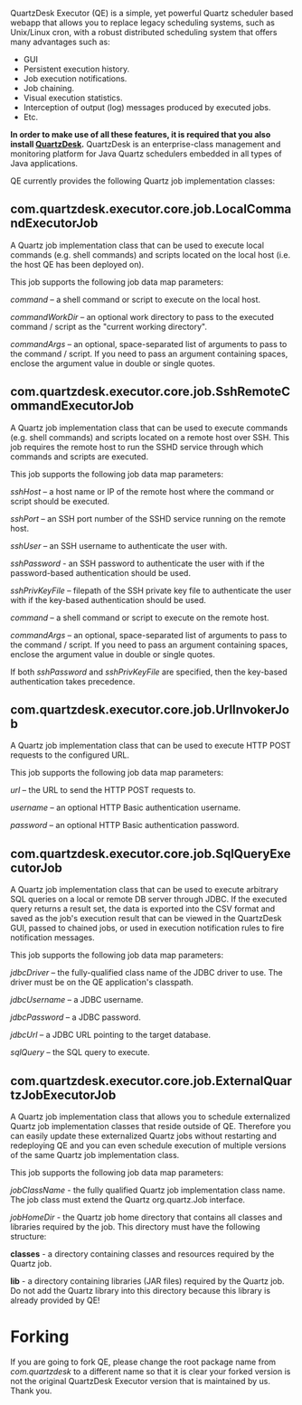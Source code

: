 QuartzDesk Executor (QE) is a simple, yet powerful Quartz scheduler based webapp that allows you to replace legacy scheduling systems, such as Unix/Linux cron, with a robust distributed scheduling system that offers many advantages such as:

* GUI
* Persistent execution history.
* Job execution notifications.
* Job chaining.
* Visual execution statistics.
* Interception of output (log) messages produced by executed jobs.
* Etc. 

**In order to make use of all these features, it is required that you also install [QuartzDesk](https://www.quartzdesk.com).** QuartzDesk is an enterprise-class management and monitoring platform for Java Quartz schedulers embedded in all types of Java applications. 

QE currently provides the following Quartz job implementation classes:

## com.quartzdesk.executor.core.job.LocalCommandExecutorJob
A Quartz job implementation class that can be used to execute local commands (e.g. shell commands) and scripts located on the local host (i.e. the host QE has been deployed on).

This job supports the following job data map parameters:

*command* – a shell command or script to execute on the local host.

*commandWorkDir* – an optional work directory to pass to the executed command / script as the "current working directory".

*commandArgs* – an optional, space-separated list of arguments to pass to the command / script. If you need to pass an argument containing spaces, enclose the argument value in double or single quotes.

## com.quartzdesk.executor.core.job.SshRemoteCommandExecutorJob
A Quartz job implementation class that can be used to execute commands (e.g. shell commands) and scripts located on a remote host over SSH. This job requires the remote host to run the SSHD service through which commands and scripts are executed.

This job supports the following job data map parameters:

*sshHost* – a host name or IP of the remote host where the command or script should be executed.

*sshPort* – an SSH port number of the SSHD service running on the remote host.

*sshUser* – an SSH username to authenticate the user with.

*sshPassword* - an SSH password to authenticate the user with if the password-based authentication should be used.

*sshPrivKeyFile* – filepath of the SSH private key file to authenticate the user with if the key-based authentication should be used.

*command* – a shell command or script to execute on the remote host.

*commandArgs* – an optional, space-separated list of arguments to pass to the command / script. If you need to pass an argument containing spaces, enclose the argument value in double or single quotes.

If both *sshPassword* and *sshPrivKeyFile* are specified, then the key-based authentication takes precedence.


## com.quartzdesk.executor.core.job.UrlInvokerJob
A Quartz job implementation class that can be used to execute HTTP POST requests to the configured URL.

This job supports the following job data map parameters:

*url* – the URL to send the HTTP POST requests to.

*username* – an optional HTTP Basic authentication username.

*password* – an optional HTTP Basic authentication password.


## com.quartzdesk.executor.core.job.SqlQueryExecutorJob
A Quartz job implementation class that can be used to execute arbitrary SQL queries on a local or remote DB server through JDBC. If the executed query returns a result set, the data is exported into the CSV format and saved as the job's execution result that can be viewed in the QuartzDesk GUI, passed to chained jobs, or used in execution notification rules to fire notification messages.

This job supports the following job data map parameters:

*jdbcDriver* – the fully-qualified class name of the JDBC driver to use. The driver must be on the QE application's classpath.

*jdbcUsername* – a JDBC username.

*jdbcPassword* – a JDBC password.

*jdbcUrl* – a JDBC URL pointing to the target database.

*sqlQuery* – the SQL query to execute.


## com.quartzdesk.executor.core.job.ExternalQuartzJobExecutorJob
A Quartz job implementation class that allows you to schedule externalized Quartz job implementation classes that reside outside of QE. Therefore you can easily update these externalized Quartz jobs without restarting and redeploying QE and you can even schedule execution of multiple versions of the same Quartz job implementation class.

This job supports the following job data map parameters:

*jobClassName* - the fully qualified Quartz job implementation class name. The job class must extend the Quartz org.quartz.Job interface.

*jobHomeDir* - the Quartz job home directory that contains all classes and libraries required by the job. This directory must have the following structure:

  **classes** - a directory containing classes and resources required by the Quartz job.
  
  **lib** - a directory containing libraries (JAR files) required by the Quartz job. Do not add the Quartz library into this directory because this library is already provided by QE!


# Forking

If you are going to fork QE, please change the root package name from *com.quartzdesk* to a different name so that it is clear your forked version is not the original QuartzDesk Executor version that is maintained by us. Thank you.
